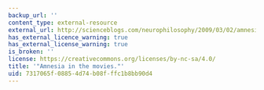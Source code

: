 ```yaml
---
backup_url: ''
content_type: external-resource
external_url: http://scienceblogs.com/neurophilosophy/2009/03/02/amnesia-in-the-movies/
has_external_licence_warning: true
has_external_license_warning: true
is_broken: ''
license: https://creativecommons.org/licenses/by-nc-sa/4.0/
title: '"Amnesia in the movies."'
uid: 7317065f-0885-4d74-b08f-ffc1b8bb90d4
---
```

